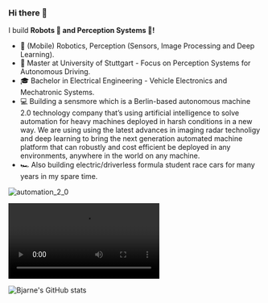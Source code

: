 
### Hi there 👋

<!--
**bjajoh/bjajoh** is a ✨ _special_ ✨ repository because its `README.md` (this file) appears on your GitHub profile.

Here are some ideas to get you started:

- 🔭 I’m currently working on ...
- 🌱 I’m currently learning ...
- 👯 I’m looking to collaborate on ...
- 🤔 I’m looking for help with ...
- 💬 Ask me about ...
- 📫 How to reach me: ...
- 😄 Pronouns: ...
- ⚡ Fun fact: ...
-->



I build  **Robots 🤖 and Perception Systems 📸!**

* 🧐   (Mobile) Robotics, Perception (Sensors, Image Processing and Deep Learning).
* 💼   Master at University of Stuttgart - Focus on Perception Systems for Autonomous Driving.
* 🎓   Bachelor in Electrical Engineering - Vehicle Electronics and Mechatronic Systems.
* 💻   Building a sensmore which is a Berlin-based autonomous machine 2.0 technology company that’s using artificial intelligence to solve automation for heavy machines deployed in harsh conditions in a new way. We are using using the latest advances in imaging radar technoligy and deep learning to bring the next generation automated machine platform that can robustly and cost efficient be deployed in any environments, anywhere in the world on any machine.
* 🏎   Also building electric/driverless formula student race cars for many years in my spare time.
<!--* ⛵   Encouraging people for open source collaborations.
* 📚   Reading more about Apple, Harry Potter and how the computer works.
* ✍🏻   I write my personal thoughts on Programming & Tech in my [Personal Blog](https://halfrost.com/)(Cumulative 3.64 million PV / 1.06 million UV).-->

![automation_2_0](https://user-images.githubusercontent.com/42101377/232340319-12bbe7f3-981b-4d39-aa77-504da826e69a.jpg)

![Our driverless Formula Student Race Car, DHBW and Oregon State University](https://user-images.githubusercontent.com/42101377/113446560-4d1f4700-93f8-11eb-8e38-49aeb2919dcf.mp4)

![Bjarne's GitHub stats](https://github-readme-stats.vercel.app/api?username=bjajoh)
